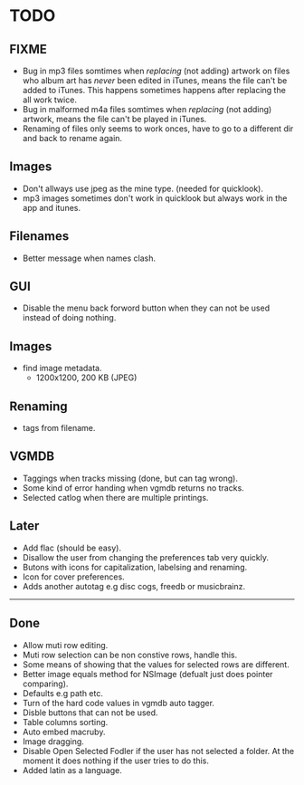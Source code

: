 TODO
====

FIXME
-----

* Bug in mp3 files somtimes when *replacing* (not adding) artwork on files who album art has *never* been edited in iTunes, means the file can't be added to iTunes. This happens sometimes happens after replacing the all work twice.
* Bug in malformed m4a files somtimes when *replacing* (not adding) artwork, means the file can't be played in iTunes.
* Renaming of files only seems to work onces, have to go to a different dir and back to rename again.

Images
------
* Don't allways use jpeg as the mine type. (needed for quicklook).
* mp3 images sometimes don't work in quicklook but always work in the app and itunes.


Filenames
---------
* Better message when names clash.

GUI
---
* Disable the menu back forword button when they can not be used instead of doing nothing.

Images
-------
* find image metadata.
  * 1200x1200, 200 KB (JPEG)

Renaming
--------
* tags from filename.

VGMDB
-----
* Taggings when tracks missing (done, but can tag wrong).
* Some kind of error handing when vgmdb returns no tracks.
* Selected catlog when there are multiple printings.


Later
-----
* Add flac (should be easy).
* Disallow the user from changing the preferences tab very quickly.
* Butons with icons for capitalization, labelsing and renaming.
* Icon for cover preferences. 
* Adds another autotag e.g disc cogs, freedb or musicbrainz.

----
Done
----
* Allow muti row editing.
* Muti row selection can be non constive rows, handle this.
* Some means of showing that the values for selected rows are different.
* Better image equals method for NSImage (defualt just does pointer comparing).
* Defaults e.g path etc.
* Turn of the hard code values in vgmdb auto tagger.
* Disble buttons that can not be used.
* Table columns sorting.
* Auto embed macruby.
* Image dragging.
* Disable Open Selected Fodler if the user has not selected a folder. At the moment it does nothing if the user tries to do this.
* Added latin as a language. 